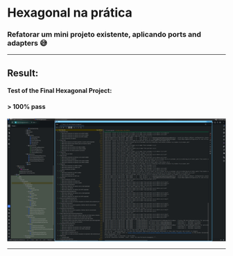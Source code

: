 # Hexagonal na prática
### Refatorar um mini projeto existente, aplicando ports and adapters :sweat_smile:

- - -
## Result:
#### Test of the Final Hexagonal Project:
#### > 100% pass
![Tests](https://raw.githubusercontent.com/wekers/MBA-hexagonal-architecture/refs/heads/main/Hexagonal-Tests.png)
- - -